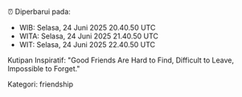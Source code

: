 ⏰ Diperbarui pada:
- WIB: Selasa, 24 Juni 2025 20.40.50 UTC
- WITA: Selasa, 24 Juni 2025 21.40.50 UTC
- WIT: Selasa, 24 Juni 2025 22.40.50 UTC

Kutipan Inspiratif:
"Good Friends Are Hard to Find, Difficult to Leave, Impossible to Forget."


Kategori: friendship


